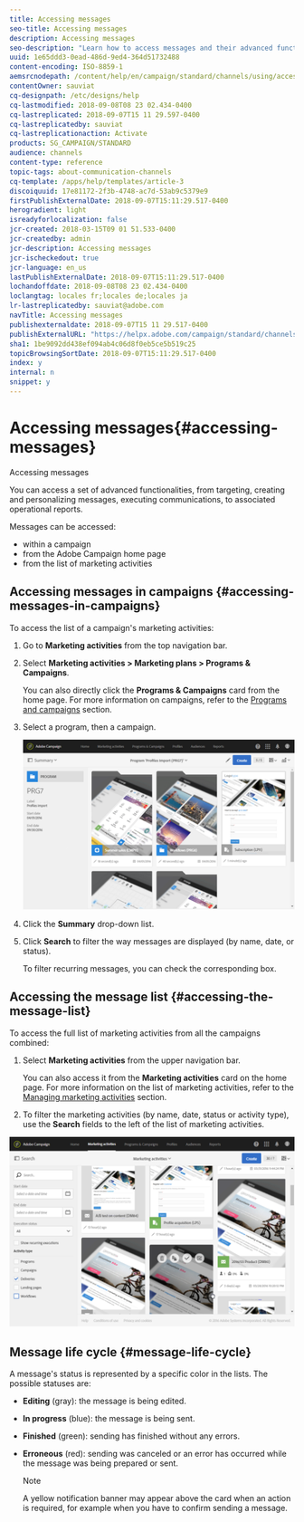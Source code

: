 ```yaml
---
title: Accessing messages
seo-title: Accessing messages
description: Accessing messages
seo-description: "Learn how to access messages and their advanced functionalities: creation, targeting, personalization, execution and reporting."
uuid: 1e65ddd3-0ead-486d-9ed4-364d51732488
content-encoding: ISO-8859-1
aemsrcnodepath: /content/help/en/campaign/standard/channels/using/accessing-messages
contentOwner: sauviat
cq-designpath: /etc/designs/help
cq-lastmodified: 2018-09-08T08 23 02.434-0400
cq-lastreplicated: 2018-09-07T15 11 29.597-0400
cq-lastreplicatedby: sauviat
cq-lastreplicationaction: Activate
products: SG_CAMPAIGN/STANDARD
audience: channels
content-type: reference
topic-tags: about-communication-channels
cq-template: /apps/help/templates/article-3
discoiquuid: 17e81172-2f3b-4748-ac7d-53ab9c5379e9
firstPublishExternalDate: 2018-09-07T15:11:29.517-0400
herogradient: light
isreadyforlocalization: false
jcr-created: 2018-03-15T09 01 51.533-0400
jcr-createdby: admin
jcr-description: Accessing messages
jcr-ischeckedout: true
jcr-language: en_us
lastPublishExternalDate: 2018-09-07T15:11:29.517-0400
lochandoffdate: 2018-09-08T08 23 02.434-0400
loclangtag: locales fr;locales de;locales ja
lr-lastreplicatedby: sauviat@adobe.com
navTitle: Accessing messages
publishexternaldate: 2018-09-07T15 11 29.517-0400
publishExternalURL: "https://helpx.adobe.com/campaign/standard/channels/using/accessing-messages.html"
sha1: 1be9092dd438ef094ab4c06d8f0eb5ce5b519c25
topicBrowsingSortDate: 2018-09-07T15:11:29.517-0400
index: y
internal: n
snippet: y
---
```


# Accessing messages{#accessing-messages}

Accessing messages

You can access a set of advanced functionalities, from targeting, creating and personalizing messages, executing communications, to associated operational reports.

Messages can be accessed:

* within a campaign
* from the Adobe Campaign home page
* from the list of marketing activities

## Accessing messages in campaigns {#accessing-messages-in-campaigns}

To access the list of a campaign's marketing activities:

1. Go to **Marketing activities** from the top navigation bar.
1. Select **Marketing activities > Marketing plans > Programs & Campaigns**.

   You can also directly click the **Programs & Campaigns** card from the home page. For more information on campaigns, refer to the [Programs and campaigns](../../start/using/programs-and-campaigns.md) section.

1. Select a program, then a campaign.

   ![](assets/delivery_list_1.png)

1. Click the **Summary** drop-down list.
1. Click **Search** to filter the way messages are displayed (by name, date, or status).

   To filter recurring messages, you can check the corresponding box.

## Accessing the message list {#accessing-the-message-list}

To access the full list of marketing activities from all the campaigns combined:

1. Select **Marketing activities** from the upper navigation bar.

   You can also access it from the **Marketing activities** card on the home page. For more information on the list of marketing activities, refer to the [Managing marketing activities](../../start/using/marketing-activities.md#creating-a-marketing-activity) section.

1. To filter the marketing activities (by name, date, status or activity type), use the **Search** fields to the left of the list of marketing activities.

![](assets/delivery_list_2.png)

## Message life cycle {#message-life-cycle}

A message's status is represented by a specific color in the lists. The possible statuses are:

* **Editing** (gray): the message is being edited.
* **In progress** (blue): the message is being sent.
* **Finished** (green): sending has finished without any errors.
* **Erroneous** (red): sending was canceled or an error has occurred while the message was being prepared or sent.

  >[!NOTE]
  >
  >A yellow notification banner may appear above the card when an action is required, for example when you have to confirm sending a message.

